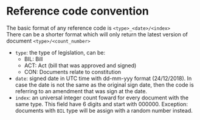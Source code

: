 # Reference code convention
The basic format of any reference code is 
`<type>_<date>/<index>`\
There can be a shorter format which will only return the latest version of document
`<type>/<count_number>` 
- `type`: the type of legislation, can be:
    - BIL: Bill
    - ACT: Act (bill that was approved and signed)
    - CON: Documents relate to constitution
- `date`: signed date in UTC time with dd-mm-yyy format (24/12/2018). In case the date is not the same as the original sign date, then the code is referring to an amendment that was sign at the date.
- `index`: an universal integer count foward for every document with the same type. This field have 6 digits and start with 000000. Exception: documents with `BIL` type will be assign with a random number instead.
